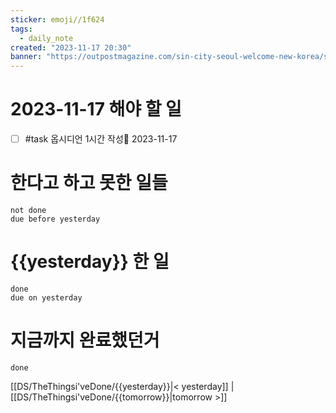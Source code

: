 ```yaml
---
sticker: emoji//1f624
tags:
  - daily_note
created: "2023-11-17 20:30"
banner: "https://outpostmagazine.com/sin-city-seoul-welcome-new-korea/seoul-skyline-photo/"
---
```


# 2023-11-17 해야 할 일

- [ ] #task 옵시디언 1시간 작성📅 2023-11-17

# 한다고 하고 못한 일들
```tasks
not done
due before yesterday
```
# {{yesterday}} 한 일
```tasks
done
due on yesterday
```
# 지금까지 완료했던거 
```tasks
done
```
[[DS/TheThingsi'veDone/{{yesterday}}|< yesterday]] | [[DS/TheThingsi'veDone/{{tomorrow}}|tomorrow >]]